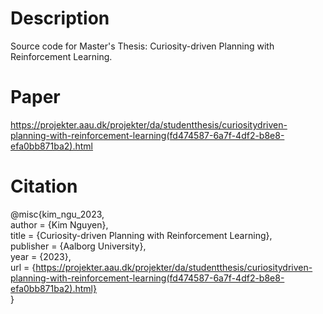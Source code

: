 # Description
Source code for Master's Thesis: Curiosity-driven Planning with Reinforcement Learning.

# Paper
https://projekter.aau.dk/projekter/da/studentthesis/curiositydriven-planning-with-reinforcement-learning(fd474587-6a7f-4df2-b8e8-efa0bb871ba2).html

# Citation
@misc{kim_ngu_2023,    
  author = {Kim Nguyen},  
  title = {Curiosity-driven Planning with Reinforcement Learning},  
  publisher = {Aalborg University},  
  year = {2023},  
  url  = {https://projekter.aau.dk/projekter/da/studentthesis/curiositydriven-planning-with-reinforcement-learning(fd474587-6a7f-4df2-b8e8-efa0bb871ba2).html}  
}
